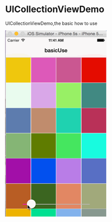 # UICollectionViewDemo
UICollectionViewDemo,the basic  how to use 

![](https://github.com/JanzTam/UICollectionViewDemo/blob/master/UICollectionViewDemo/collectionView.gif)
